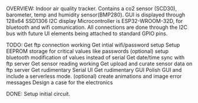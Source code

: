 OVERVIEW:
    Indoor air quality tracker. Contains a co2 sensor (SCD30), barometer, temp and humidity sensor(BMP280).
    GUI is displayed through 128x64 SSD1306 I2C display
    Microcontroller is ESP32-WROOM-32D, for bluetooth and wifi comunication.
    All connections are done through the I2C bus with future UI elements being attached to standard GPIO pins.
    

TODO:
    Get ftp connection working
    Get intial wifi/password setup
    Setup EEPROM storage for critical values like passwords
    (optional) setup bluetooth modification of values instead of serial
    Get date/time sync with ftp server
    Get sensor reading working
    Get upload and curate sensor data on ftp server
    Get rudimentary Serial UI
    Get rudimentary GUI
    Polish GUI and include a serverless mode.
    (optional) create animations and image error messages
    Design a case for the electronics

DONE:
    Setup initial circuit.
